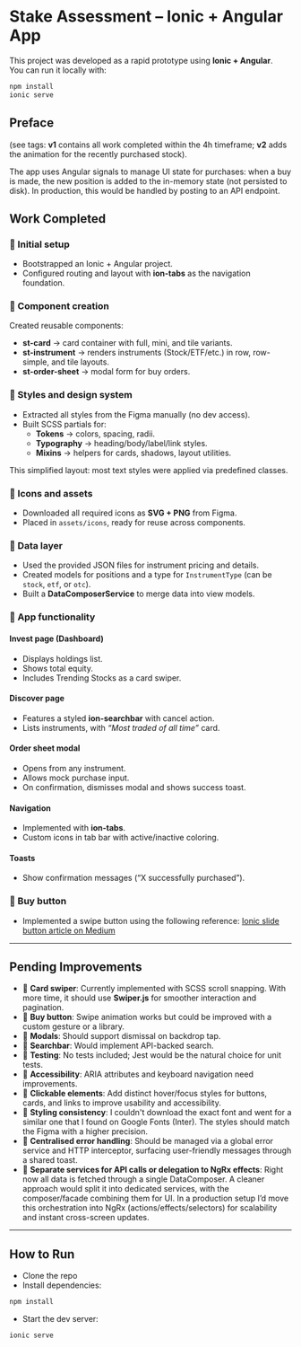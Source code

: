 # Stake Assessment – Ionic + Angular App

This project was developed as a rapid prototype using **Ionic + Angular**.  
You can run it locally with:

```bash
npm install
ionic serve
```

## Preface
(see tags: **v1** contains all work completed within the 4h timeframe; **v2** adds the animation for the recently purchased stock).

The app uses Angular signals to manage UI state for purchases: when a buy is made, the new position is added to the in-memory state (not persisted to disk). In production, this would be handled by posting to an API endpoint.

## Work Completed

### 🔹 Initial setup
- Bootstrapped an Ionic + Angular project.
- Configured routing and layout with **ion-tabs** as the navigation foundation.

### 🔹 Component creation
Created reusable components:
- **st-card** → card container with full, mini, and tile variants.
- **st-instrument** → renders instruments (Stock/ETF/etc.) in row, row-simple, and tile layouts.
- **st-order-sheet** → modal form for buy orders.

### 🔹 Styles and design system
- Extracted all styles from the Figma manually (no dev access).
- Built SCSS partials for:
  - **Tokens** → colors, spacing, radii.
  - **Typography** → heading/body/label/link styles.
  - **Mixins** → helpers for cards, shadows, layout utilities.

This simplified layout: most text styles were applied via predefined classes.

### 🔹 Icons and assets
- Downloaded all required icons as **SVG + PNG** from Figma.
- Placed in `assets/icons`, ready for reuse across components.

### 🔹 Data layer
- Used the provided JSON files for instrument pricing and details.
- Created models for positions and a type for `InstrumentType` (can be `stock`, `etf`, or `otc`).
- Built a **DataComposerService** to merge data into view models.

### 🔹 App functionality

#### Invest page (Dashboard)
- Displays holdings list.
- Shows total equity.
- Includes Trending Stocks as a card swiper.

#### Discover page
- Features a styled **ion-searchbar** with cancel action.
- Lists instruments, with *“Most traded of all time”* card.

#### Order sheet modal
- Opens from any instrument.
- Allows mock purchase input.
- On confirmation, dismisses modal and shows success toast.

#### Navigation
- Implemented with **ion-tabs**.
- Custom icons in tab bar with active/inactive coloring.

#### Toasts
- Show confirmation messages (“X successfully purchased”).

### 🔹 Buy button
- Implemented a swipe button using the following reference: [Ionic slide button article on Medium](https://jsantacl.medium.com/ionic-slide-button-component-part-1-e61711648492)

---

## Pending Improvements
- 🔸 **Card swiper**: Currently implemented with SCSS scroll snapping. With more time, it should use **Swiper.js** for smoother interaction and pagination.
- 🔸 **Buy button**: Swipe animation works but could be improved with a custom gesture or a library.
- 🔸 **Modals**: Should support dismissal on backdrop tap.
- 🔸 **Searchbar**: Would implement API-backed search.
- 🔸 **Testing**: No tests included; Jest would be the natural choice for unit tests.
- 🔸 **Accessibility**: ARIA attributes and keyboard navigation need improvements.
- 🔸 **Clickable elements**: Add distinct hover/focus styles for buttons, cards, and links to improve usability and accessibility.  
- 🔸 **Styling consistency**: I couldn't download the exact font and went for a similar one that I found on Google Fonts (Inter). The styles should match the Figma with a higher precision.
- 🔸 **Centralised error handling**: Should be managed via a global error service and HTTP interceptor, surfacing user-friendly messages through a shared toast. 
- 🔸 **Separate services for API calls or delegation to NgRx effects**: Right now all data is fetched through a single DataComposer. A cleaner approach would split it into dedicated services, with the composer/facade combining them for UI. In a production setup I’d move this orchestration into NgRx (actions/effects/selectors) for scalability and instant cross-screen updates.

---

## How to Run

- Clone the repo
- Install dependencies:

```bash
npm install
```

- Start the dev server:

```bash
ionic serve
```







